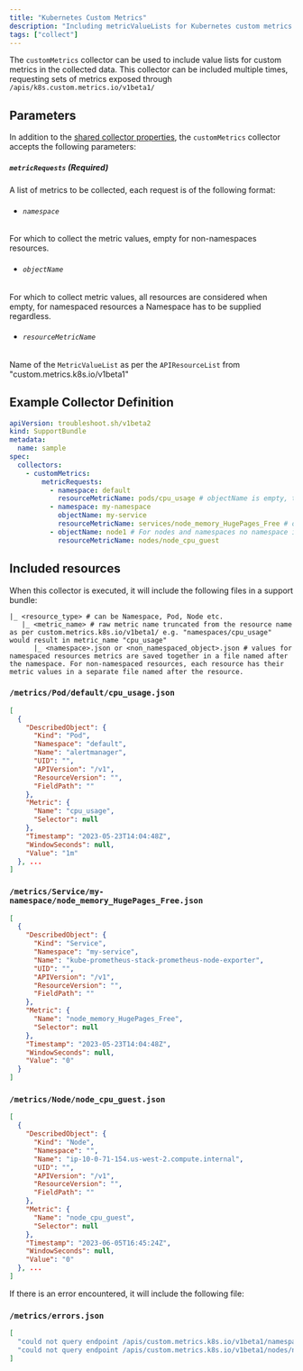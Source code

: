 ```yaml
---
title: "Kubernetes Custom Metrics"
description: "Including metricValueLists for Kubernetes custom metrics in collected output"
tags: ["collect"]
---
```



The `customMetrics` collector can be used to include value lists for custom metrics in the collected data.
This collector can be included multiple times, requesting sets of metrics exposed through `/apis/k8s.custom.metrics.io/v1beta1/`
## Parameters

In addition to the [shared collector properties](https://troubleshoot.sh/docs/collect/collectors/#shared-properties), the `customMetrics` collector accepts the following parameters:

##### `metricRequests` (Required)

A list of metrics to be collected, each request is of the following format:
  - ###### `namespace`
  For which to collect the metric values, empty for non-namespaces resources.

  - ###### `objectName`
  For which to collect metric values, all resources are considered when empty, for namespaced resources a Namespace has to be supplied regardless.

  - ###### `resourceMetricName`
  Name of the `MetricValueList` as per the `APIResourceList` from "custom.metrics.k8s.io/v1beta1"

## Example Collector Definition

```yaml
apiVersion: troubleshoot.sh/v1beta2
kind: SupportBundle
metadata:
  name: sample
spec:
  collectors:
    - customMetrics:
        metricRequests:
          - namespace: default
            resourceMetricName: pods/cpu_usage # objectName is empty, thus, all pods in the namespace will have their metric values collected.
          - namespace: my-namespace
            objectName: my-service
            resourceMetricName: services/node_memory_HugePages_Free # objectName is non-empty, thus, only the service specified will have its metric values collected.
          - objectName: node1 # For nodes and namespaces no namespace is specified.
            resourceMetricName: nodes/node_cpu_guest
```

## Included resources

When this collector is executed, it will include the following files in a support bundle:

```metrics
|_ <resource_type> # can be Namespace, Pod, Node etc.
   |_ <metric_name> # raw metric name truncated from the resource name as per custom.metrics.k8s.io/v1beta1/ e.g. "namespaces/cpu_usage" would result in metric_name "cpu_usage"
      |_ <namespace>.json or <non_namespaced_object>.json # values for namespaced resources metrics are saved together in a file named after the namespace. For non-namespaced resources, each resource has their metric values in a separate file named after the resource. 
```
### `/metrics/Pod/default/cpu_usage.json`

```json
[
  {
    "DescribedObject": {
      "Kind": "Pod",
      "Namespace": "default",
      "Name": "alertmanager",
      "UID": "",
      "APIVersion": "/v1",
      "ResourceVersion": "",
      "FieldPath": ""
    },
    "Metric": {
      "Name": "cpu_usage",
      "Selector": null
    },
    "Timestamp": "2023-05-23T14:04:48Z",
    "WindowSeconds": null,
    "Value": "1m"
  }, ...
]
```

### `/metrics/Service/my-namespace/node_memory_HugePages_Free.json`

```json
[
  {
    "DescribedObject": {
      "Kind": "Service",
      "Namespace": "my-service",
      "Name": "kube-prometheus-stack-prometheus-node-exporter",
      "UID": "",
      "APIVersion": "/v1",
      "ResourceVersion": "",
      "FieldPath": ""
    },
    "Metric": {
      "Name": "node_memory_HugePages_Free",
      "Selector": null
    },
    "Timestamp": "2023-05-23T14:04:48Z",
    "WindowSeconds": null,
    "Value": "0"
  }
]
```

### `/metrics/Node/node_cpu_guest.json`

```json
[
  {
    "DescribedObject": {
      "Kind": "Node",
      "Namespace": "",
      "Name": "ip-10-0-71-154.us-west-2.compute.internal",
      "UID": "",
      "APIVersion": "/v1",
      "ResourceVersion": "",
      "FieldPath": ""
    },
    "Metric": {
      "Name": "node_cpu_guest",
      "Selector": null
    },
    "Timestamp": "2023-06-05T16:45:24Z",
    "WindowSeconds": null,
    "Value": "0"
  }, ...
]

```

If there is an error encountered, it will include the following file:

### `/metrics/errors.json`

```json
[
  "could not query endpoint /apis/custom.metrics.k8s.io/v1beta1/namespaces/my-namespace/services/my-service/node_memory_HugePages_Free: the server could not find the requested resource", // service specified doesn't exist
  "could not query endpoint /apis/custom.metrics.k8s.io/v1beta1/nodes/node1/node_cpu_guest: the server could not find the requested resource" // no node with such a name
]
```
